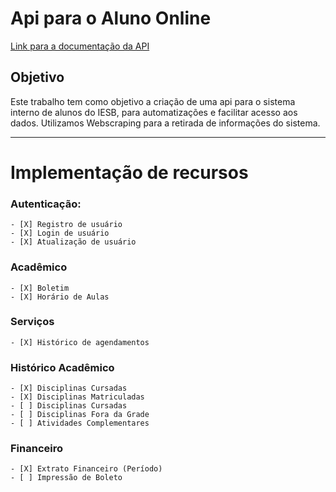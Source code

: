 # Api para o Aluno Online
[Link para a documentação da API](https://documenter.getpostman.com/view/10262250/TVRd9rHt)

## Objetivo
Este trabalho tem como objetivo a criação de uma api para o sistema interno de alunos do IESB, para automatizações e facilitar acesso aos dados. Utilizamos Webscraping para a retirada de informações do sistema.

---

# Implementação de recursos
### Autenticação:
    - [X] Registro de usuário
    - [X] Login de usuário
    - [X] Atualização de usuário

### Acadêmico
    - [X] Boletim
    - [X] Horário de Aulas

### Serviços
    - [X] Histórico de agendamentos

### Histórico Acadêmico
    - [X] Disciplinas Cursadas
    - [X] Disciplinas Matriculadas
    - [ ] Disciplinas Cursadas
    - [ ] Disciplinas Fora da Grade
    - [ ] Atividades Complementares
    
### Financeiro
    - [X] Extrato Financeiro (Período)
    - [ ] Impressão de Boleto

